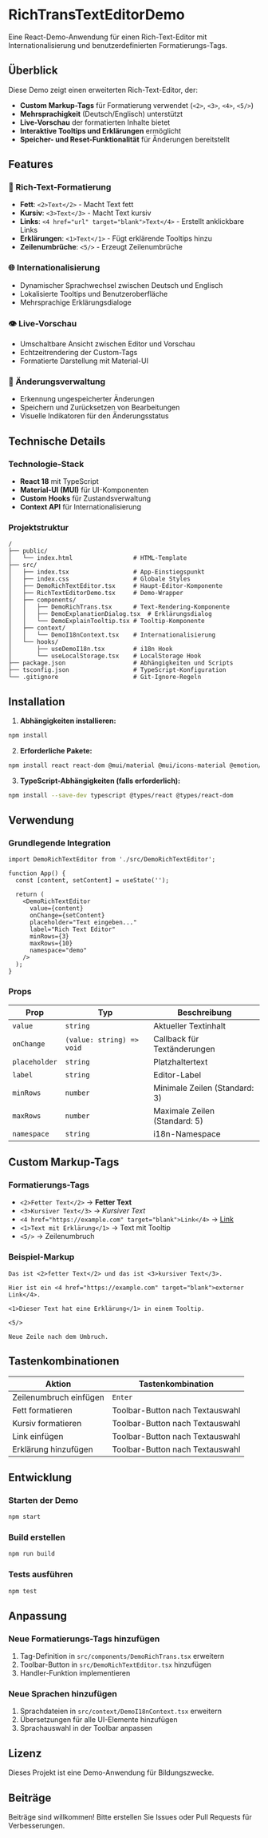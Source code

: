 # RichTransTextEditorDemo

Eine React-Demo-Anwendung für einen Rich-Text-Editor mit Internationalisierung und benutzerdefinierten Formatierungs-Tags.

## Überblick

Diese Demo zeigt einen erweiterten Rich-Text-Editor, der:
- **Custom Markup-Tags** für Formatierung verwendet (`<2>`, `<3>`, `<4>`, `<5/>`)
- **Mehrsprachigkeit** (Deutsch/Englisch) unterstützt
- **Live-Vorschau** der formatierten Inhalte bietet
- **Interaktive Tooltips und Erklärungen** ermöglicht
- **Speicher- und Reset-Funktionalität** für Änderungen bereitstellt

## Features

### 🎨 Rich-Text-Formatierung
- **Fett**: `<2>Text</2>` - Macht Text fett
- **Kursiv**: `<3>Text</3>` - Macht Text kursiv
- **Links**: `<4 href="url" target="blank">Text</4>` - Erstellt anklickbare Links
- **Erklärungen**: `<1>Text</1>` - Fügt erklärende Tooltips hinzu
- **Zeilenumbrüche**: `<5/>` - Erzeugt Zeilenumbrüche

### 🌐 Internationalisierung
- Dynamischer Sprachwechsel zwischen Deutsch und Englisch
- Lokalisierte Tooltips und Benutzeroberfläche
- Mehrsprachige Erklärungsdialoge

### 👁️ Live-Vorschau
- Umschaltbare Ansicht zwischen Editor und Vorschau
- Echtzeitrendering der Custom-Tags
- Formatierte Darstellung mit Material-UI

### 💾 Änderungsverwaltung
- Erkennung ungespeicherter Änderungen
- Speichern und Zurücksetzen von Bearbeitungen
- Visuelle Indikatoren für den Änderungsstatus

## Technische Details

### Technologie-Stack
- **React 18** mit TypeScript
- **Material-UI (MUI)** für UI-Komponenten
- **Custom Hooks** für Zustandsverwaltung
- **Context API** für Internationalisierung

### Projektstruktur
```
/
├── public/
│   └── index.html                 # HTML-Template
├── src/
│   ├── index.tsx                  # App-Einstiegspunkt
│   ├── index.css                  # Globale Styles
│   ├── DemoRichTextEditor.tsx     # Haupt-Editor-Komponente
│   ├── RichTextEditorDemo.tsx     # Demo-Wrapper
│   ├── components/
│   │   ├── DemoRichTrans.tsx      # Text-Rendering-Komponente
│   │   ├── DemoExplanationDialog.tsx  # Erklärungsdialog
│   │   └── DemoExplainTooltip.tsx # Tooltip-Komponente
│   ├── context/
│   │   └── DemoI18nContext.tsx    # Internationalisierung
│   └── hooks/
│       ├── useDemoI18n.tsx        # i18n Hook
│       └── useLocalStorage.tsx    # LocalStorage Hook
├── package.json                   # Abhängigkeiten und Scripts
├── tsconfig.json                  # TypeScript-Konfiguration
└── .gitignore                     # Git-Ignore-Regeln
```

## Installation

1. **Abhängigkeiten installieren:**
```bash
npm install
```

2. **Erforderliche Pakete:**
```bash
npm install react react-dom @mui/material @mui/icons-material @emotion/react @emotion/styled
```

3. **TypeScript-Abhängigkeiten (falls erforderlich):**
```bash
npm install --save-dev typescript @types/react @types/react-dom
```

## Verwendung

### Grundlegende Integration
```tsx
import DemoRichTextEditor from './src/DemoRichTextEditor';

function App() {
  const [content, setContent] = useState('');

  return (
    <DemoRichTextEditor
      value={content}
      onChange={setContent}
      placeholder="Text eingeben..."
      label="Rich Text Editor"
      minRows={3}
      maxRows={10}
      namespace="demo"
    />
  );
}
```

### Props
| Prop | Typ | Beschreibung |
|------|-----|--------------|
| `value` | `string` | Aktueller Textinhalt |
| `onChange` | `(value: string) => void` | Callback für Textänderungen |
| `placeholder` | `string` | Platzhaltertext |
| `label` | `string` | Editor-Label |
| `minRows` | `number` | Minimale Zeilen (Standard: 3) |
| `maxRows` | `number` | Maximale Zeilen (Standard: 5) |
| `namespace` | `string` | i18n-Namespace |

## Custom Markup-Tags

### Formatierungs-Tags
- `<2>Fetter Text</2>` → **Fetter Text**
- `<3>Kursiver Text</3>` → *Kursiver Text*
- `<4 href="https://example.com" target="blank">Link</4>` → [Link](https://example.com)
- `<1>Text mit Erklärung</1>` → Text mit Tooltip
- `<5/>` → Zeilenumbruch

### Beispiel-Markup
```
Das ist <2>fetter Text</2> und das ist <3>kursiver Text</3>.

Hier ist ein <4 href="https://example.com" target="blank">externer Link</4>.

<1>Dieser Text hat eine Erklärung</1> in einem Tooltip.

<5/>

Neue Zeile nach dem Umbruch.
```

## Tastenkombinationen

| Aktion | Tastenkombination |
|--------|-------------------|
| Zeilenumbruch einfügen | `Enter` |
| Fett formatieren | Toolbar-Button nach Textauswahl |
| Kursiv formatieren | Toolbar-Button nach Textauswahl |
| Link einfügen | Toolbar-Button nach Textauswahl |
| Erklärung hinzufügen | Toolbar-Button nach Textauswahl |

## Entwicklung

### Starten der Demo
```bash
npm start
```

### Build erstellen
```bash
npm run build
```

### Tests ausführen
```bash
npm test
```

## Anpassung

### Neue Formatierungs-Tags hinzufügen
1. Tag-Definition in `src/components/DemoRichTrans.tsx` erweitern
2. Toolbar-Button in `src/DemoRichTextEditor.tsx` hinzufügen
3. Handler-Funktion implementieren

### Neue Sprachen hinzufügen
1. Sprachdateien in `src/context/DemoI18nContext.tsx` erweitern
2. Übersetzungen für alle UI-Elemente hinzufügen
3. Sprachauswahl in der Toolbar anpassen

## Lizenz

Dieses Projekt ist eine Demo-Anwendung für Bildungszwecke.

## Beiträge

Beiträge sind willkommen! Bitte erstellen Sie Issues oder Pull Requests für Verbesserungen.